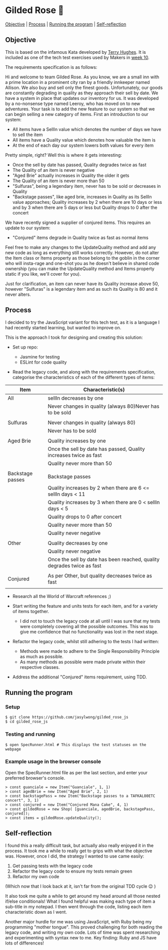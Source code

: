 # Gilded Rose 🌹 

[Objective](#Objective) | [Process](#process) | [Running the program](#running_the_program) | [Self-reflection](#self_reflection)

## Objective

This is based on the infamous Kata developed by [Terry Hughes](http://iamnotmyself.com/2011/02/13/refactor-this-the-gilded-rose-kata/).
It is included as one of the tech test exercises used by Makers in [week 10](https://github.com/makersacademy/course/tree/master/individual_challenges).

The requirements specification is as follows: 

Hi and welcome to team Gilded Rose. As you know, we are a small inn with a prime location in a
prominent city ran by a friendly innkeeper named Allison. We also buy and sell only the finest goods.
Unfortunately, our goods are constantly degrading in quality as they approach their sell by date. We
have a system in place that updates our inventory for us. It was developed by a no-nonsense type named
Leeroy, who has moved on to new adventures. Your task is to add the new feature to our system so that
we can begin selling a new category of items. First an introduction to our system:

- All items have a SellIn value which denotes the number of days we have to sell the item
- All items have a Quality value which denotes how valuable the item is
- At the end of each day our system lowers both values for every item

Pretty simple, right? Well this is where it gets interesting:

- Once the sell by date has passed, Quality degrades twice as fast
- The Quality of an item is never negative
- "Aged Brie" actually increases in Quality the older it gets
- The Quality of an item is never more than 50
- "Sulfuras", being a legendary item, never has to be sold or decreases in Quality
- "Backstage passes", like aged brie, increases in Quality as its SellIn value approaches;
	Quality increases by 2 when there are 10 days or less and by 3 when there are 5 days or less but
	Quality drops to 0 after the concert

We have recently signed a supplier of conjured items. This requires an update to our system:

- "Conjured" items degrade in Quality twice as fast as normal items

Feel free to make any changes to the UpdateQuality method and add any new code as long as everything
still works correctly. However, do not alter the Item class or Items property as those belong to the
goblin in the corner who will insta-rage and one-shot you as he doesn't believe in shared code
ownership (you can make the UpdateQuality method and Items property static if you like, we'll cover
for you).

Just for clarification, an item can never have its Quality increase above 50, however "Sulfuras" is a
legendary item and as such its Quality is 80 and it never alters.

## Process

I decided to try the JavaScript variant for this tech test, as it is a language I had recently started learning,
but wanted to improve on.

This is the approach I took for designing and creating this solution:

- Set up repo:
  	- Jasmine for testing
	- ESLint for code quality

- Read the legacy code, and along with the requirements specification, categorise the
characteristics of each of the different types of items:

| Item  | Characteristic(s) |
| ------------- | ------------- |
| All  | sellIn decreases by one  |
|  | Never changes in quality (always 80)Never has to be sold |
| | |
| Sulfuras | Never changes in quality (always 80) |
|  | Never has to be sold |
| | |
| Aged Brie | Quality increases by one|
| | Once the sell by date has passed, Quality increases twice as fast |
| | Quality never more than 50 |
| | |
| Backstage passes | Backstage passes | Quality increases by 1 when there are 11 <= sellIn days
| | Quality increases by 2 when there are 6 <= sellIn days < 11
| | Quality increases by 3 when there are 0 < sellIn days < 5
| | Quality drops to 0 after concert
| | Quality never more than 50
| | Quality never negative|
| | |
| Other | Quality decreases by one |
| | Quality never negative |
| | Once the sell by date has been reached, quality degrades twice as fast |
| | |
| Conjured| As per Other, but quality decreases twice as fast |
| | |

- Research all the World of Warcraft references ;)

- Start writing the feature and units tests for each item, and for a variety of items together.
	- I did not to touch the legacy code at all until I was sure
	that my tests were completely covering all the possible outcomes. This was to give me
	confidence that no functionality was lost in the next stage.

- Refactor the legacy code, whilst still adhering to the tests I had written:
    - Methods were made to adhere to the Single Responsibility Principle as much as possible.
  - As many methods as possible were made private within their respective classes.

- Address the additional "Conjured" items requirement, using TDD.

## <a name="running_the_program">Running the program</a>

### Setup
```
$ git clone https://github.com/jasylwong/gilded_rose_js
$ cd gilded_rose_js
```

### Testing and running
```
$ open SpecRunner.html # This displays the test statuses on the webpage
```

### Example usage in the browser console

Open the SpecRunner.html file as per the last section, and enter your preferred browser's console.

```
> const guanciale = new Item("Guanciale", 1, 1) 
> const agedBrie = new Item("Aged Brie", 2, 1) 
> const backstagePass = new Item("Backstage passes to a TAFKAL80ETC concert", 3, 1) 
> const conjured = new Item("Conjured Mana Cake", 4, 1) 
> const gildedRose = new Shop( [guanciale, agedBrie, backstagePass, conjured]);
> const items = gildedRose.updateQuality();
```

## <a name="self_reflection">Self-reflection</a>

I found this a really difficult task, but actually also really enjoyed it in the process. 
It took me a while to really get to grips with what the objective was. However, once I did, the strategy
I wanted to use came easily: 
1. Get passing tests with the legacy code
2. Refactor the legacy code to ensure my tests remain green
3. Refactor my own code

(Which now that I look back at it, isn't far from the original TDD cycle 😉 )

It also took me quite a while to get around my head around all those nested if/else conditionals!
What I found helpful was making each type of item a sub-title in my notepad. I then went through the code, listing each item characteristic down as I went.

Another major hurdle for me was using JavaScript, with Ruby being my programming "mother tongue".
This proved challenging for both reading the legacy code, and writing my own code. Lots of time was
spent researching and experimenting with syntax new to me. Key finding: Ruby and JS have lots of differences!
